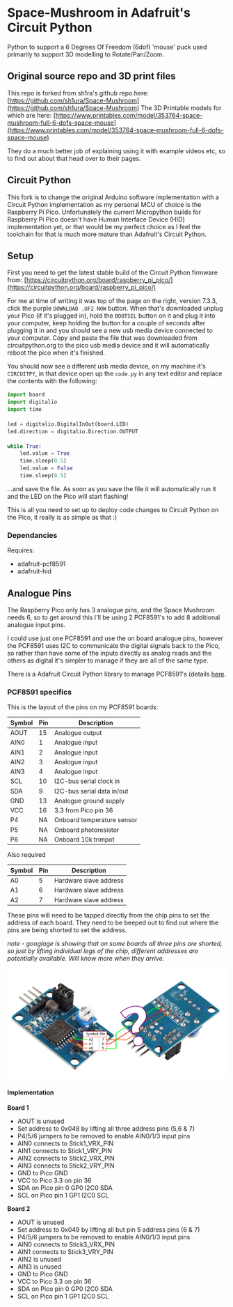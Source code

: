 # Space-Mushroom in Adafruit's Circuit Python

Python to support a 6 Degrees Of Freedom (6dof) 'mouse' puck used primarily to support 3D modelling to Rotate/Pan/Zoom.

## Original source repo and 3D print files

This repo is forked from sh1ra's github repo here: [https://github.com/sh1ura/Space-Mushroom](https://github.com/sh1ura/Space-Mushroom)
The 3D Printable models for which are here: [https://www.printables.com/model/353764-space-mushroom-full-6-dofs-space-mouse](https://www.printables.com/model/353764-space-mushroom-full-6-dofs-space-mouse)

They do a much better job of explaining using it with example videos etc, so to find out about that head over to their pages.

## Circuit Python

This fork is to change the original Arduino software implementation with a Circuit Python implementation as my personal MCU of choice is the Raspberry Pi Pico.
Unfortunately the current Micropython builds for Raspberry Pi Pico doesn't have Human Interface Device (HID) implementation yet, or that would be my perfect choice as I feel the toolchain for that is much more mature than Adafruit's Circuit Python.

## Setup

First you need to get the latest stable build of the Circuit Python firmware from: [https://circuitpython.org/board/raspberry_pi_pico/](https://circuitpython.org/board/raspberry_pi_pico/)

For me at time of writing it was top of the page on the right, version 7.3.3, click the purple `DOWNLOAD .UF2 NOW` button.
When that's downloaded unplug your Pico (if it's plugged in), hold the `BOOTSEL` button on it and plug it into your computer, keep holding the button for a couple of seconds after plugging it in and you should see a new usb media device connected to your computer.
Copy and paste the file that was downloaded from circuitpython.org to the pico usb media device and it will automatically reboot the pico when it's finished.

You should now see a different usb media device, on my machine it's `CIRCUITPY`, in that device open up the `code.py` in any text editor and replace the contents with the following:

```python
import board
import digitalio
import time

led = digitalio.DigitalInOut(board.LED)
led.direction = digitalio.Direction.OUTPUT

while True:
    led.value = True
    time.sleep(0.5)
    led.value = False
    time.sleep(0.5)
```

...and save the file.
As soon as you save the file it will automatically run it and the LED on the Pico will start flashing!

This is all you need to set up to deploy code changes to Circuit Python on the Pico, it really is as simple as that :)

### Dependancies

Requires:

- adafruit-pcf8591
- adafruit-hid

## Analogue Pins

The Raspberry Pico only has 3 analogue pins, and the Space Mushroom needs 6, so to get around this I'll be using 2 PCF8591's to add 8 additional analogue input pins.

I could use just one PCF8591 and use the on board analogue pins, however the PCF8591 uses I2C to communicate the digital signals back to the Pico, so rather than have some of the inputs directly as analog reads and the others as digital it's simpler to manage if they are all of the same type.

There is a Adafruit Circuit Python library to manage PCF8591's (details [here](https://docs.circuitpython.org/projects/pcf8591/en/latest/).

### PCF8591 specifics

This is the layout of the pins on my PCF8591 boards:

| Symbol | Pin | Description                |
|--------|-----|----------------------------|
|  AOUT  |  15 | Analogue output            |
|  AIN0  |   1 | Analogue input             |
|  AIN1  |   2 | Analogue input             |
|  AIN2  |   3 | Analogue input             |
|  AIN3  |   4 | Analogue input             |
|  SCL   |  10 | I2C-bus serial clock in    |
|  SDA   |   9 | I2C-bus serial data in/out |
|  GND   |  13 | Analogue ground supply     |
|  VCC   |  16 | 3.3 from Pico pin 36       |
|   P4   |  NA | Onboard temperature sensor |
|   P5   |  NA | Onboard photoresistor      |
|   P6   |  NA | Onboard 10k trimpot        |

Also required

| Symbol | Pin | Description                |
|--------|-----|----------------------------|
|   A0   |  5  | Hardware slave address     |
|   A1   |  6  | Hardware slave address     |
|   A2   |  7  | Hardware slave address     |

These pins will need to be tapped directly from the chip pins to set the address of each board.
They need to be beeped out to find out where the pins are being shorted to set the address.

*note - googlage is showing that on some boards all three pins are shorted, so just by lifting individual legs of the chip, different addresses are potentially available. Will know more when they arrive.*

![PCF8591 Address Pins](pcf8591_addr_pins.svg)

#### Implementation

**Board 1** 
 - AOUT is unused
 - Set address to 0x048 by lifting all three address pins (5,6 & 7)
 - P4/5/6 jumpers to be removed to enable AIN0/1/3 input pins
 - AIN0 connects to Stick1_VRX_PIN
 - AIN1 connects to Stick1_VRY_PIN
 - AIN2 connects to Stick2_VRX_PIN
 - AIN3 connects to Stick2_VRY_PIN
 - GND to Pico GND
 - VCC to Pico 3.3 on pin 36
 - SDA on Pico pin 0 GP0 I2C0 SDA
 - SCL on Pico pin 1 GP1 I2C0 SCL

**Board 2** 
 - AOUT is unused
 - Set address to 0x049 by lifting all but pin 5 address pins (6 & 7)
 - P4/5/6 jumpers to be removed to enable AIN0/1/3 input pins
 - AIN0 connects to Stick3_VRX_PIN
 - AIN1 connects to Stick3_VRY_PIN
 - AIN2 is unused
 - AIN3 is unused
 - GND to Pico GND
 - VCC to Pico 3.3 on pin 36
 - SDA on Pico pin 0 GP0 I2C0 SDA
 - SCL on Pico pin 1 GP1 I2C0 SCL